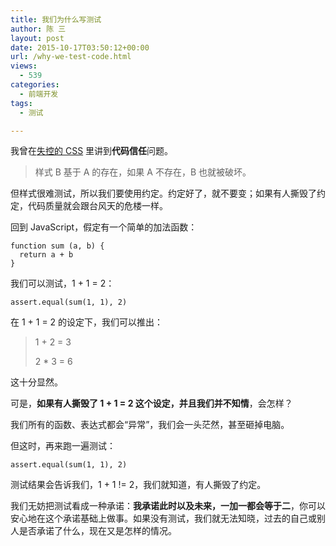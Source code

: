 ```yaml
---
title: 我们为什么写测试
author: 陈 三
layout: post
date: 2015-10-17T03:50:12+00:00
url: /why-we-test-code.html
views:
  - 539
categories:
  - 前端开发
tags:
  - 测试

---
```

我曾在[失控的 CSS][1] 里讲到**代码信任**问题。

> 样式 B 基于 A 的存在，如果 A 不存在，B 也就被破坏。

但样式很难测试，所以我们要使用约定。约定好了，就不要变；如果有人撕毁了约定，代码质量就会跟台风天的危楼一样。

回到 JavaScript，假定有一个简单的加法函数：

    function sum (a, b) {
      return a + b
    }
    

我们可以测试，1 + 1 = 2：

    assert.equal(sum(1, 1), 2)
    

在 1 + 1 = 2 的设定下，我们可以推出：

> 1 + 2 = 3
> 
> 2 * 3 = 6

这十分显然。

可是，**如果有人撕毁了 1 + 1 = 2 这个设定，并且我们并不知情**，会怎样？

我们所有的函数、表达式都会“异常”，我们会一头茫然，甚至砸掉电脑。

但这时，再来跑一遍测试：

    assert.equal(sum(1, 1), 2)
    

测试结果会告诉我们，1 + 1 != 2，我们就知道，有人撕毁了约定。

我们无妨把测试看成一种承诺：**我承诺此时以及未来，一加一都会等于二**，你可以安心地在这个承诺基础上做事。如果没有测试，我们就无法知晓，过去的自己或别人是否承诺了什么，现在又是怎样的情况。

 [1]: https://www.zfanw.com/blog/unpredict-css.html